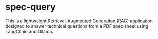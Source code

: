 # spec-query
This is a lightweight Retrieval-Augmented Generation (RAG) application designed to answer technical questions from a PDF spec sheet using LangChain and Ollama.

